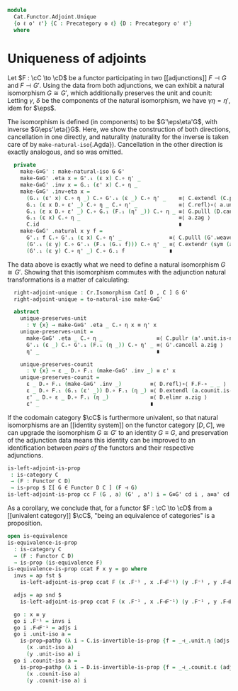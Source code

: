 <!--
```agda
open import Cat.Functor.Equivalence
open import Cat.Functor.Naturality
open import Cat.Functor.Univalence
open import Cat.Functor.Adjoint
open import Cat.Functor.Base
open import Cat.Prelude

import Cat.Functor.Reasoning as Fr
import Cat.Reasoning as Cr
```
-->

```agda
module
  Cat.Functor.Adjoint.Unique
  {o ℓ o' ℓ'} {C : Precategory o ℓ} {D : Precategory o' ℓ'}
  where
```

<!--
```agda
private
  module C = Cr C
  module D = Cr D
```
-->

# Uniqueness of adjoints

Let $F : \cC \to \cD$ be a functor participating in two [[adjunctions]]
$F \dashv G$ and $F \dashv G'$. Using the data from both adjunctions, we
can exhibit a natural isomorphism $G \cong G'$, which additionally
preserves the unit and counit: Letting $\gamma$, $\delta$ be the
components of the natural isomorphism, we have $\gamma\eta = \eta'$,
idem for $\eps$.

<!--
```agda
module _ {F : Functor C D} {G G' : Functor D C} (a : F ⊣ G) (a' : F ⊣ G') where
  private
    module F = Fr F
    module G = Fr G
    module G' = Fr G'
    module a = _⊣_ a
    module a' = _⊣_ a'
  open a.unit using (η)
  open a.counit using (ε)
  open a'.unit hiding (is-natural) renaming (η to η')
  open a'.counit hiding (is-natural) renaming (ε to ε')
  open make-natural-iso
```
-->

The isomorphism is defined (in components) to be $G'\eps\eta'G$, with
inverse $G\eps'\eta{}G$. Here, we show the construction of both
directions, cancellation in one directly, and naturality (naturality for
the inverse is taken care of by `make-natural-iso`{.Agda}). Cancellation
in the other direction is exactly analogous, and so was omitted.

```agda
  private
    make-G≅G' : make-natural-iso G G'
    make-G≅G' .eta x = G'.₁ (ε x) C.∘ η' _
    make-G≅G' .inv x = G.₁ (ε' x) C.∘ η _
    make-G≅G' .inv∘eta x =
      (G.₁ (ε' x) C.∘ η _) C.∘ G'.₁ (ε _) C.∘ η' _    ≡⟨ C.extendl (C.pullr (a.unit.is-natural _ _ _) ∙ G.pulll (a'.counit.is-natural _ _ _)) ⟩
      G.₁ (ε x D.∘ ε' _) C.∘ η _ C.∘ η' _             ≡⟨ C.refl⟩∘⟨ a.unit.is-natural _ _ _ ⟩
      G.₁ (ε x D.∘ ε' _) C.∘ G.₁ (F.₁ (η' _)) C.∘ η _ ≡⟨ G.pulll (D.cancelr a'.zig) ⟩
      G.₁ (ε x) C.∘ η _                               ≡⟨ a.zag ⟩
      C.id                                            ∎
    make-G≅G' .natural x y f =
      G'.₁ f C.∘ G'.₁ (ε x) C.∘ η' _               ≡⟨ C.pulll (G'.weave (sym (a.counit.is-natural _ _ _))) ⟩
      (G'.₁ (ε y) C.∘ G'.₁ (F.₁ (G.₁ f))) C.∘ η' _ ≡⟨ C.extendr (sym (a'.unit.is-natural _ _ _)) ⟩
      (G'.₁ (ε y) C.∘ η' _) C.∘ G.₁ f              ∎
```

<!--
```agda
    make-G≅G' .eta∘inv x =
          C.extendl (C.pullr (a'.unit.is-natural _ _ _))
        ·· ap₂ C._∘_ refl (C.pushl (sym (a'.unit.is-natural _ _ _)))
        ·· C.extend-inner (a'.unit.is-natural _ _ _)
        ·· G'.extendl (a.counit.is-natural _ _ _)
        ·· ap₂ C._∘_ refl ( ap₂ C._∘_ refl (a'.unit.is-natural _ _ _)
                          ∙ G'.cancell a.zig)
        ∙ a'.zag
```
-->

The data above is exactly what we need to define a natural isomorphism
$G \cong G'$. Showing that this isomorphism commutes with the adjunction
natural transformations is a matter of calculating:

```agda
  right-adjoint-unique : Cr.Isomorphism Cat[ D , C ] G G'
  right-adjoint-unique = to-natural-iso make-G≅G'

  abstract
    unique-preserves-unit
      : ∀ {x} → make-G≅G' .eta _ C.∘ η x ≡ η' x
    unique-preserves-unit =
      make-G≅G' .eta _ C.∘ η _                 ≡⟨ C.pullr (a'.unit.is-natural _ _ _) ⟩
      G'.₁ (ε _) C.∘ G'.₁ (F.₁ (η _)) C.∘ η' _ ≡⟨ G'.cancell a.zig ⟩
      η' _                                     ∎

    unique-preserves-counit
      : ∀ {x} → ε _ D.∘ F.₁ (make-G≅G' .inv _) ≡ ε' x
    unique-preserves-counit =
      ε _ D.∘ F.₁ (make-G≅G' .inv _)         ≡⟨ D.refl⟩∘⟨ F.F-∘ _ _ ⟩
      ε _ D.∘ F.₁ (G.₁ (ε' _)) D.∘ F.₁ (η _) ≡⟨ D.extendl (a.counit.is-natural _ _ _) ⟩
      ε' _ D.∘ ε _ D.∘ F.₁ (η _)             ≡⟨ D.elimr a.zig ⟩
      ε' _                                   ∎
```

If the codomain category $\cC$ is furthermore univalent, so that natural
isomorphisms are an [[identity system]] on the functor category $[D,
C]$, we can upgrade the isomorphism $G \cong G'$ to an identity $G
\equiv G$, and preservation of the adjunction data means this identity
can be improved to an identification between _pairs of_ the functors and
their respective adjunctions.

```agda
is-left-adjoint-is-prop
 : is-category C
 → (F : Functor C D)
 → is-prop $ Σ[ G ∈ Functor D C ] (F ⊣ G)
is-left-adjoint-is-prop cc F (G , a) (G' , a') i = G≡G' cd i , a≡a' cd i
```

<!--
```agda
  where
  G≅G' = right-adjoint-unique a a'
  cd = Functor-is-category cc
  open _⊣_
  open _=>_
  open Functor
  module F = Fr F

  module _ (d : is-category Cat[ D , C ]) where
    G≡G' = d .to-path G≅G'

    abstract
      same-eta : PathP (λ i → Id => G≡G' i F∘ F) (a .unit) (a' .unit)
      same-eta = Nat-pathp refl (λ i → G≡G' i F∘ F)
        λ x → Hom-pathp-reflr C $
          ap₂ C._∘_ (whisker-path-left {G = G} {G'} {F = F} d G≅G') refl
        ∙ unique-preserves-unit a a'

      same-eps : PathP (λ i → F F∘ G≡G' i => Id) (a .counit) (a' .counit)
      same-eps = Nat-pathp (λ i → F F∘ G≡G' i) refl
        λ x → Hom-pathp-refll D $
          ap₂ D._∘_ refl (whisker-path-right {G = F} {F = G} {G'} d G≅G')
        ∙ unique-preserves-counit a a'

    a≡a' : PathP (λ i → F ⊣ G≡G' i) a a'
    a≡a' i .unit = same-eta i
    a≡a' i .counit = same-eps i
    a≡a' i .zig {A} =
      is-set→squarep (λ i j → D.Hom-set (F.₀ A) (F.₀ A))
        (λ i → same-eps i .η (F.₀ A) D.∘ F.₁ (same-eta i .η A))
        (a .zig) (a' .zig) refl i
    a≡a' i .zag {A} =
      is-set→squarep (λ i j → C.Hom-set (G≡G' i .F₀ A) (G≡G' i .F₀ A))
        (λ i → G≡G' i .F₁ (same-eps i .η A) C.∘ same-eta i .η (G≡G' i .F₀ A))
        (a .zag) (a' .zag) (λ _ → C.id) i

{-# COMPILE 1Lab is-left-adjoint-is-prop HoTT: Lemma 9.3.2 #-}
```
-->

As a corollary, we conclude that, for a functor $F : \cC \to \cD$ from a
[[univalent category]] $\cC$, "being an equivalence of categories" is a
proposition.

```agda
open is-equivalence
is-equivalence-is-prop
  : is-category C
  → (F : Functor C D)
  → is-prop (is-equivalence F)
is-equivalence-is-prop ccat F x y = go where
  invs = ap fst $
    is-left-adjoint-is-prop ccat F (x .F⁻¹ , x .F⊣F⁻¹) (y .F⁻¹ , y .F⊣F⁻¹)

  adjs = ap snd $
    is-left-adjoint-is-prop ccat F (x .F⁻¹ , x .F⊣F⁻¹) (y .F⁻¹ , y .F⊣F⁻¹)

  go : x ≡ y
  go i .F⁻¹ = invs i
  go i .F⊣F⁻¹ = adjs i
  go i .unit-iso a =
    is-prop→pathp (λ i → C.is-invertible-is-prop {f = _⊣_.unit.η (adjs i) a})
      (x .unit-iso a)
      (y .unit-iso a) i
  go i .counit-iso a =
    is-prop→pathp (λ i → D.is-invertible-is-prop {f = _⊣_.counit.ε (adjs i) a})
      (x .counit-iso a)
      (y .counit-iso a) i
```
